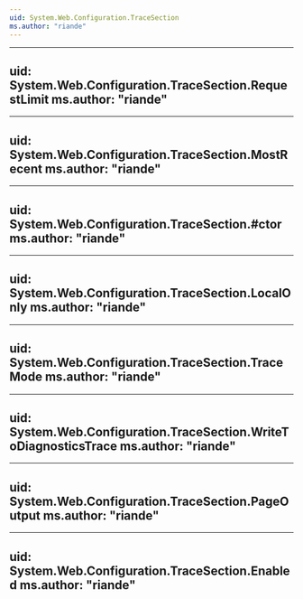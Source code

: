 ```yaml
---
uid: System.Web.Configuration.TraceSection
ms.author: "riande"
---
```


---
uid: System.Web.Configuration.TraceSection.RequestLimit
ms.author: "riande"
---

---
uid: System.Web.Configuration.TraceSection.MostRecent
ms.author: "riande"
---

---
uid: System.Web.Configuration.TraceSection.#ctor
ms.author: "riande"
---

---
uid: System.Web.Configuration.TraceSection.LocalOnly
ms.author: "riande"
---

---
uid: System.Web.Configuration.TraceSection.TraceMode
ms.author: "riande"
---

---
uid: System.Web.Configuration.TraceSection.WriteToDiagnosticsTrace
ms.author: "riande"
---

---
uid: System.Web.Configuration.TraceSection.PageOutput
ms.author: "riande"
---

---
uid: System.Web.Configuration.TraceSection.Enabled
ms.author: "riande"
---
